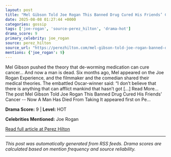 ```yaml
---
layout: post
title: "Mel Gibson Told Joe Rogan This Banned Drug Cured His Friends’ Cancer -- Now A Man Has Died From Taking It"
date: 2025-08-08 01:27:44 +0000
categories: gossip
tags: ['joe-rogan', 'source-perez_hilton', 'drama-hot']
drama_score: 9
primary_celebrity: joe_rogan
source: perez_hilton
source_url: "https://perezhilton.com/mel-gibson-told-joe-rogan-banned-drugs-cured-friends-cancer-man-died-from-taking-it/"
mentions: {'joe_rogan': 9}
---
```


Mel Gibson pushed the theory that de-worming medication can cure cancer… And now a man is dead. Six months ago, Mel appeared on the Joe Rogan Experience, and the filmmaker and the comedian shared their medical theories. The embattled Oscar-winner said: “I don&#8217;t believe that there is anything that can afflict mankind that hasn&#8217;t got [...] Read More... The post Mel Gibson Told Joe Rogan This Banned Drug Cured His Friends’ Cancer -- Now A Man Has Died From Taking It appeared first on Pe...

**Drama Score:** 9 | **Level:** HOT

**Celebrities Mentioned:** Joe Rogan

[Read full article at Perez Hilton](https://perezhilton.com/mel-gibson-told-joe-rogan-banned-drugs-cured-friends-cancer-man-died-from-taking-it/)

---
*This post was automatically generated from RSS feeds. Drama scores are calculated based on mention frequency and source reliability.*
